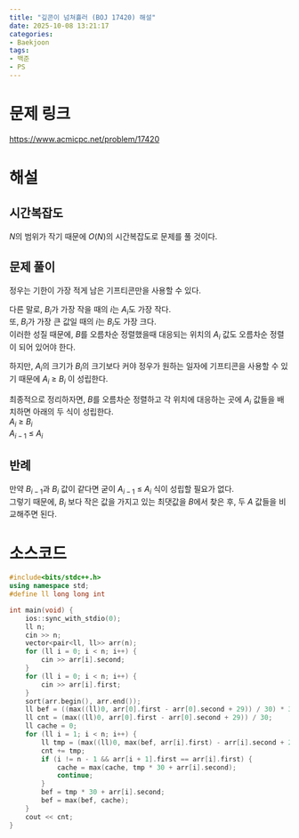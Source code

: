 ```yaml
---
title: "깊콘이 넘쳐흘러 (BOJ 17420) 해설"
date: 2025-10-08 13:21:17
categories:
- Baekjoon
tags:
- 백준
- PS
---
```

# 문제 링크
https://www.acmicpc.net/problem/17420

# 해설
## 시간복잡도
$N$의 범위가 작기 때문에 $O(N)$의 시간복잡도로 문제를 풀 것이다.

## 문제 풀이
정우는 기한이 가장 적게 남은 기프티콘만을 사용할 수 있다.

다른 말로, $B_i$가 가장 작을 때의 $i$는 $A_i$도 가장 작다.
\
또, $B_i$가 가장 큰 값일 때의 $i$는 $B_i$도 가장 크다.
\
이러한 성질 때문에, $B$를 오름차순 정렬했을때 대응되는 위치의 $A_i$ 
값도 오름차순 정렬이 되어 있어야 한다.

하지만, $A_i$의 크기가 $B_i$의 크기보다 커야 정우가 원하는 일자에 기프티콘을
사용할 수 있기 때문에 $A_i$ ≥ $B_i$ 이 성립한다.

최종적으로 정리하자면, $B$를 오름차순 정렬하고 각 위치에 대응하는 곳에 $A_i$ 값들을 배치하면
아래의 두 식이 성립한다.
\
$A_i$ ≥ $B_i$
\
$A_{i - 1}$ ≤ $A_i$

## 반례
만약 $B_{i - 1}$과 $B_i$ 값이 같다면 굳이 $A_{i - 1}$ ≤ $A_i$ 식이 성립할 필요가 없다.
\
그렇기 때문에, $B_i$ 보다 작은 값을 가지고 있는 최댓값을 $B$에서 찾은 후, 두 $A$ 값들을 비교해주면 된다.

# 소스코드
``` c++
#include<bits/stdc++.h>
using namespace std;
#define ll long long int

int main(void) {
    ios::sync_with_stdio(0);
    ll n;
    cin >> n;
    vector<pair<ll, ll>> arr(n);
    for (ll i = 0; i < n; i++) {
        cin >> arr[i].second;
    }
    for (ll i = 0; i < n; i++) {
        cin >> arr[i].first;
    }
    sort(arr.begin(), arr.end());
    ll bef = ((max((ll)0, arr[0].first - arr[0].second + 29)) / 30) * 30 + arr[0].second;
    ll cnt = (max((ll)0, arr[0].first - arr[0].second + 29)) / 30;
    ll cache = 0;
    for (ll i = 1; i < n; i++) {
        ll tmp = (max((ll)0, max(bef, arr[i].first) - arr[i].second + 29)) / 30;
        cnt += tmp;
        if (i != n - 1 && arr[i + 1].first == arr[i].first) {
            cache = max(cache, tmp * 30 + arr[i].second);
            continue;
        }
        bef = tmp * 30 + arr[i].second;
        bef = max(bef, cache);
    }
    cout << cnt;
}
```
